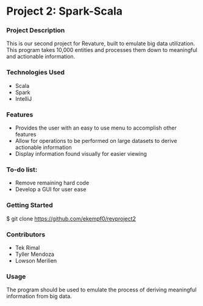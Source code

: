 # Project 2: Spark-Scala 

### Project Description
This is our second project for Revature, built to emulate big data utilization. This program takes 10,000 entities and processes them down to meaningful and actionable information.

### Technologies Used
- Scala
- Spark
- IntelliJ

### Features
- Provides the user with an easy to use menu to accomplish other features
- Allow for operations to be performed on large datasets to derive actionable information
- Display information found visually for easier viewing

### To-do list:

- Remove remaining hard code
- Develop a GUI for user ease

### Getting Started
$ git clone https://github.com/ekempf0/revproject2

### Contributors
- Tek Rimal
- Tyller Mendoza
- Lowson Merilien

### Usage
The program should be used to emulate the process of deriving meaningful information from big data.
